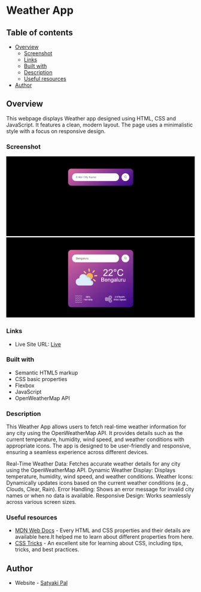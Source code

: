 #  Weather App

## Table of contents

- [Overview](#overview)
  - [Screenshot](#screenshot)
  - [Links](#links)
  - [Built with](#built-with)
  - [Description](#Description)
  - [Useful resources](#useful-resources)
- [Author](#author)

## Overview

This webpage displays Weather app designed using HTML, CSS and JavaScript. It features a clean, modern layout. The page uses a minimalistic style with a focus on responsive design.

### Screenshot

![](./Screenshot%202024-11-24%20023233.png)
![](./Screenshot%202024-11-24%20023221.png)

### Links

- Live Site URL: [Live](https://versatile28.github.io/Weather-App/)

### Built with

- Semantic HTML5 markup
- CSS basic properties
- Flexbox
- JavaScript
- OpenWeatherMap API

### Description

This Weather App allows users to fetch real-time weather information for any city using the OpenWeatherMap API. It provides details such as the current temperature, humidity, wind speed, and weather conditions with appropriate icons. The app is designed to be user-friendly and responsive, ensuring a seamless experience across different devices.

Real-Time Weather Data: Fetches accurate weather details for any city using the OpenWeatherMap API.
Dynamic Weather Display: Displays temperature, humidity, wind speed, and weather conditions.
Weather Icons: Dynamically updates icons based on the current weather conditions (e.g., Clouds, Clear, Rain).
Error Handling: Shows an error message for invalid city names or when no data is available.
Responsive Design: Works seamlessly across various screen sizes.


### Useful resources

- [MDN Web Docs](https://developer.mozilla.org/en-US/) - Every HTML and CSS properties and their details are available here.It helped me to learn about different properties from here.
- [CSS Tricks](https://css-tricks.com/) - An excellent site for learning about CSS, including tips, tricks, and best practices.

## Author

- Website - [Satyaki Pal](www.linkedin.com/in/sp2812)
